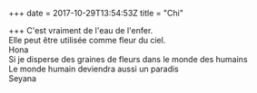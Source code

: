 +++
date = 2017-10-29T13:54:53Z
title = "Chi"

+++ 
C'est vraiment de l'eau de l'enfer.   
Elle peut être utilisée comme fleur du ciel.   
Hona   
Si je disperse des graines de fleurs dans le monde des humains   
Le monde humain deviendra aussi un paradis   
Seyana